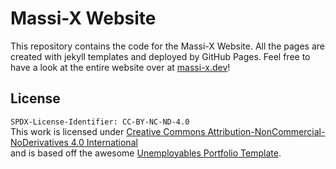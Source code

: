 # Massi-X Website

This repository contains the code for the Massi-X Website. All the pages are created with jekyll templates and deployed by GitHub Pages. Feel free to have a look at the entire website over at [massi-x.dev](https://massi-x.dev)!

## License
`SPDX-License-Identifier: CC-BY-NC-ND-4.0`<br>
This work is licensed under <a target="_blank" href="https://creativecommons.org/licenses/by-nc-nd/4.0/legalcode.txt">Creative Commons Attribution-NonCommercial-NoDerivatives 4.0 International</a><br> and is based off the awesome [Unemployables Portfolio Template](https://github.com/ndoherty-xyz/unemployables-portfolio-template).